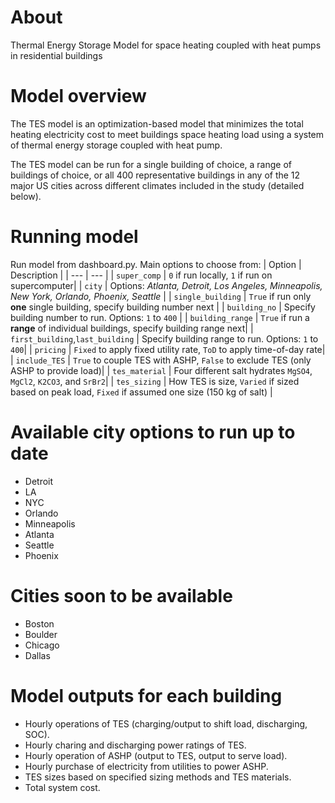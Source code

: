 # About
Thermal Energy Storage Model for space heating coupled with heat pumps in residential buildings

# Model overview
The TES model is an optimization-based model that minimizes the total heating electricity cost to meet buildings space heating load using a system of thermal energy storage coupled with heat pump.

The TES model can be run for a single building of choice, a range of buildings of choice, or all 400 representative buildings in any of the 12 major US cities across different climates included in the study (detailed below).

# Running model
Run model from dashboard.py. Main options to choose from:
| Option | Description |
| --- | --- |
| `super_comp` | `0` if run locally, `1` if run on supercomputer|
| `city` | Options: *Atlanta, Detroit, Los Angeles, Minneapolis, New York, Orlando, Phoenix, Seattle* |
| `single_building` | `True` if run only **one** single building, specify building number next |
| `building_no` | Specify building number to run. Options:  `1` to  `400` |
| `building_range` | `True` if run a **range** of individual buildings, specify building range next|
| `first_building`,`last_building`  | Specify building range to run. Options:  `1` to  `400`|
| `pricing` | `Fixed` to apply fixed utility rate, `ToD` to apply time-of-day rate|
| `include_TES` | `True` to couple TES with ASHP, `False` to exclude TES (only ASHP to provide load)|
| `tes_material` | Four different salt hydrates `MgSO4`, `MgCl2`, `K2CO3`, and `SrBr2`|
| `tes_sizing` | How TES is size, `Varied` if sized based on peak load, `Fixed` if assumed one size (150 kg of salt) |

# Available city options to run up to date
* Detroit
* LA
* NYC
* Orlando
* Minneapolis
* Atlanta
* Seattle
* Phoenix

# Cities soon to be available
* Boston
* Boulder
* Chicago
* Dallas

# Model outputs for each building
* Hourly operations of TES (charging/output to shift load, discharging, SOC). 
* Hourly charing and discharging power ratings of TES.
* Hourly operation of ASHP (output to TES, output to serve load).
* Hourly purchase of electricity from utilities to power ASHP.
* TES sizes based on specified sizing methods and TES materials.
* Total system cost.
